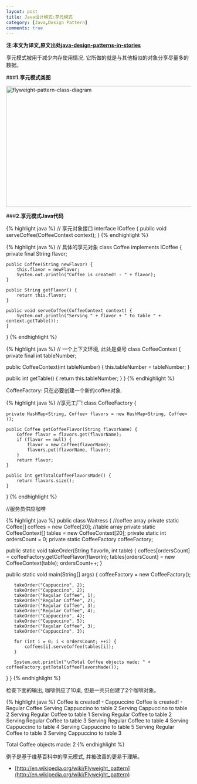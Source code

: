 ```yaml
---
layout: post
title: Java设计模式:享元模式
category: [Java,Design Pattern]
comments: true
---
```


**注:本文为译文,原文出处[java-design-patterns-in-stories](http://www.programcreek.com/java-design-patterns-in-stories/)**

享元模式被用于减少内存使用情况. 它所做的就是与其他相似的对象分享尽量多的数据。



###**1.享元模式类图**

<img width="605" height="330" class="alignleft size-full wp-image-7877" alt="flyweight-pattern-class-diagram" src="http://www.programcreek.com/wp-content/uploads/2013/02/flyweight-pattern-class-diagram.jpg">

###**2.享元模式Java代码**

{% highlight java %}
// 享元对象接口
interface ICoffee {
    public void serveCoffee(CoffeeContext context);
}
{% endhighlight %}

{% highlight java %}
// 具体的享元对象
class Coffee implements ICoffee {
    private final String flavor;
 
    public Coffee(String newFlavor) {
        this.flavor = newFlavor;
        System.out.println("Coffee is created! - " + flavor);
    }
 
    public String getFlavor() {
        return this.flavor;
    }
 
    public void serveCoffee(CoffeeContext context) {
        System.out.println("Serving " + flavor + " to table " + context.getTable());
    }
}
{% endhighlight %}

{% highlight java %}
// 一个上下文环境, 此处是桌号
class CoffeeContext {
   private final int tableNumber;
 
   public CoffeeContext(int tableNumber) {
       this.tableNumber = tableNumber;
   }
 
   public int getTable() {
       return this.tableNumber;
   }
}
{% endhighlight %}

CoffeeFactory: 只在必要创建一个新的coffee对象.

{% highlight java %}
//享元工厂!
class CoffeeFactory {
 
    private HashMap<String, Coffee> flavors = new HashMap<String, Coffee>();
 
    public Coffee getCoffeeFlavor(String flavorName) {
        Coffee flavor = flavors.get(flavorName);
        if (flavor == null) {
            flavor = new Coffee(flavorName);
            flavors.put(flavorName, flavor);
        }
        return flavor;
    }
 
    public int getTotalCoffeeFlavorsMade() {
        return flavors.size();
    }
}
{% endhighlight %}

//服务员供应咖啡

{% highlight java %}
public class Waitress {
   //coffee array
   private static Coffee[] coffees = new Coffee[20];
   //table array
   private static CoffeeContext[] tables = new CoffeeContext[20];
   private static int ordersCount = 0;
   private static CoffeeFactory coffeeFactory;
 
   public static void takeOrder(String flavorIn, int table) {
       coffees[ordersCount] = coffeeFactory.getCoffeeFlavor(flavorIn);
       tables[ordersCount] = new CoffeeContext(table);
       ordersCount++;
   }
 
   public static void main(String[] args) {
       coffeeFactory = new CoffeeFactory();
 
       takeOrder("Cappuccino", 2);
       takeOrder("Cappuccino", 2);
       takeOrder("Regular Coffee", 1);
       takeOrder("Regular Coffee", 2);
       takeOrder("Regular Coffee", 3);
       takeOrder("Regular Coffee", 4);
       takeOrder("Cappuccino", 4);
       takeOrder("Cappuccino", 5);
       takeOrder("Regular Coffee", 3);
       takeOrder("Cappuccino", 3);
 
       for (int i = 0; i < ordersCount; ++i) {
           coffees[i].serveCoffee(tables[i]);
       }
 
       System.out.println("\nTotal Coffee objects made: " +  coffeeFactory.getTotalCoffeeFlavorsMade());
   }
}
{% endhighlight %}

检查下面的输出, 咖啡供应了10桌, 但是一共只创建了2个咖啡对象。

{% highlight java %}
Coffee is created! - Cappuccino
Coffee is created! - Regular Coffee
Serving Cappuccino to table 2
Serving Cappuccino to table 2
Serving Regular Coffee to table 1
Serving Regular Coffee to table 2
Serving Regular Coffee to table 3
Serving Regular Coffee to table 4
Serving Cappuccino to table 4
Serving Cappuccino to table 5
Serving Regular Coffee to table 3
Serving Cappuccino to table 3

Total Coffee objects made: 2
{% endhighlight %}

例子是基于维基百科中的享元模式, 并被改善的更易于理解。<br/>

* [http://en.wikipedia.org/wiki/Flyweight_pattern](http://en.wikipedia.org/wiki/Flyweight_pattern)